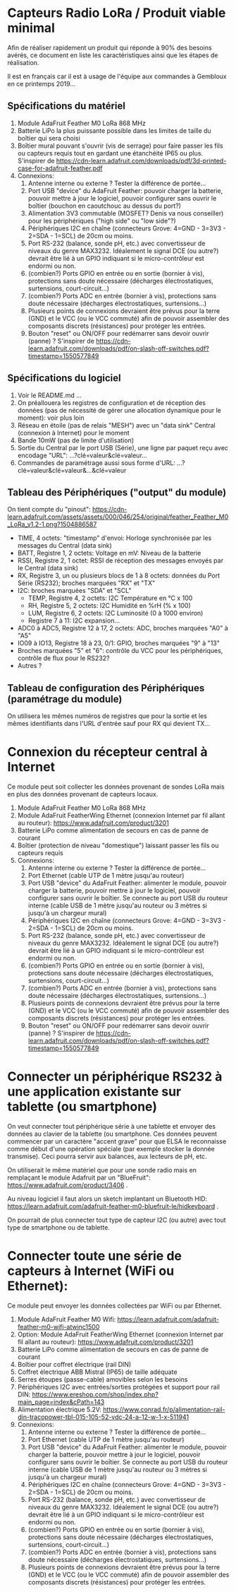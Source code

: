 # Capteurs Radio LoRa / Produit viable minimal

Afin de réaliser rapidement un produit qui réponde à 90% des besoins avérés, ce document en liste les caractéristiques ainsi que les étapes de réalisation.

Il est en français car il est à usage de l'équipe aux commandes à Gembloux en ce printemps 2019...

## Spécifications du matériel

1. Module AdaFruit Feather M0 LoRa 868 MHz
1. Batterie LiPo la plus puissante possible dans les limites de taille du boîtier qui sera choisi
1. Boîtier mural pouvant s'ouvrir (vis de serrage) pour faire passer les fils ou capteurs requis tout en gardant une étanchéité IP65 ou plus. S'inspirer de https://cdn-learn.adafruit.com/downloads/pdf/3d-printed-case-for-adafruit-feather.pdf
1. Connexions:
   1. Antenne interne ou externe ? Tester la différence de portée...
   1. Port USB "device" du AdaFruit Feather: pouvoir charger la batterie, pouvoir mettre à jour le logiciel, pouvoir configurer sans ouvrir le boîtier (bouchon en caoutchouc au dessus du port?) 
   1. Alimentation 3V3 commutable (MOSFET? Denis va nous conseiller) pour les périphériques ("high side" ou "low side"?)
   1. Périphériques I2C en chaîne (connecteurs Grove: 4=GND - 3=3V3 - 2=SDA - 1=SCL) de 20cm ou moins.
   1. Port RS-232 (balance, sonde pH, etc.) avec convertisseur de niveaux du genre MAX3232. Idéalement le signal DCE (ou autre?) devrait être lié à un GPIO indiquant si le micro-contrôleur est endormi ou non.
   1. (combien?) Ports GPIO en entrée ou en sortie (bornier à vis), protections sans doute nécessaire (décharges électrostatiques, surtensions, court-circuit...)
   1. (combien?) Ports ADC en entrée (bornier à vis), protections sans doute nécessaire (décharges électrostatiques, surtensions...)
   1. Plusieurs points de connexions devraient être prévus pour la terre (GND) et le VCC (ou le VCC commuté) afin de pouvoir assembler des composants discrets (résistances) pour protéger les entrées.
   1. Bouton "reset" ou ON/OFF pour redémarrer sans devoir ouvrir (panne) ? S'inspirer de https://cdn-learn.adafruit.com/downloads/pdf/on-slash-off-switches.pdf?timestamp=1550577849

## Spécifications du logiciel

1. Voir le README.md ...
1. On préallouera les registres de configuration et de réception des données (pas de nécessité de gérer une allocation dynamique pour le moment): voir plus loin
1. Réseau en étoile (pas de relais "MESH") avec un "data sink" Central (connexion à Internet) pour le moment
1. Bande 10mW (pas de limite d'utilisation)
1. Sortie du Central par le port USB (Série), une ligne par paquet reçu avec encodage "URL": ...?clé=valeur&clé=valeur...
1. Commandes de paramétrage aussi sous forme d'URL: ...?clé=valeur&clé=valeur&...&clé=valeur

## Tableau des Périphériques ("output" du module)

On tient compte du "pinout": https://cdn-learn.adafruit.com/assets/assets/000/046/254/original/feather_Feather_M0_LoRa_v1.2-1.png?1504886587

* TIME, 4 octets: "timestamp" d'envoi: Horloge synchronisée par les messages du Central (data sink)
* BATT, Registre 1, 2 octets: Voltage en mV: Niveau de la batterie
* RSSI, Registre 2, 1 octet: RSSI de réception des messages envoyés par le Central (data sink)
* RX, Registre 3, un ou plusieurs blocs de 1 à 8 octets: données du Port Série (RS232); broches marquées "RX" et "TX"
* I2C: broches marquées "SDA" et "SCL"
  * TEMP, Registre 4, 2 octets: I2C Température en °C x 100
  * RH, Registre 5, 2 octets: I2C Humidité en %rH (% x 100)
  * LUM, Registre 6, 2 octets: I2C Luminosité (0 à 1000 environ)
  * Registre 7 à 11: I2C expansion...
* ADC0 à ADC5, Registre 12 à 17, 2 octets: ADC, broches marquées "A0" à "A5"
* IO09 à IO13, Registre 18 à 23, 0/1: GPIO, broches marquées "9" à "13"
* Broches marquées "5" et "6": contrôle du VCC pour les périphériques, contrôle de flux pour le RS232?
* Autres ?

## Tableau de configuration des Périphériques (paramétrage du module)

On utilisera les mêmes numéros de registres que pour la sortie et les mêmes identifiants dans l'URL d'entrée sauf pour RX qui devient TX...

# Connexion du récepteur central à Internet

Ce module peut soit collecter les données provenant de sondes LoRa mais en plus des données provenant de capteurs locaux.

1. Module AdaFruit Feather M0 LoRa 868 MHz
1. Module AdaFruit FeatherWing Ethernet (connexion Internet par fil allant au routeur): https://www.adafruit.com/product/3201
1. Batterie LiPo comme alimentation de secours en cas de panne de courant
1. Boîtier (protection de niveau "domestique") laissant passer les fils ou capteurs requis
1. Connexions:
   1. Antenne interne ou externe ? Tester la différence de portée...
   1. Port Ethernet (cable UTP de 1 mètre jusqu'au routeur)
   1. Port USB "device" du AdaFruit Feather: alimenter le module, pouvoir charger la batterie, pouvoir mettre à jour le logiciel, pouvoir configurer sans ouvrir le boîtier. Se connecte au port USB du routeur interne (cable USB de 1 mètre jusqu'au routeur ou 3 mètres si jusqu'à un chargeur mural)
   1. Périphériques I2C en chaîne (connecteurs Grove: 4=GND - 3=3V3 - 2=SDA - 1=SCL) de 20cm ou moins.
   1. Port RS-232 (balance, sonde pH, etc.) avec convertisseur de niveaux du genre MAX3232. Idéalement le signal DCE (ou autre?) devrait être lié à un GPIO indiquant si le micro-contrôleur est endormi ou non.
   1. (combien?) Ports GPIO en entrée ou en sortie (bornier à vis), protections sans doute nécessaire (décharges électrostatiques, surtensions, court-circuit...)
   1. (combien?) Ports ADC en entrée (bornier à vis), protections sans doute nécessaire (décharges électrostatiques, surtensions...)
   1. Plusieurs points de connexions devraient être prévus pour la terre (GND) et le VCC (ou le VCC commuté) afin de pouvoir assembler des composants discrets (résistances) pour protéger les entrées.
   1. Bouton "reset" ou ON/OFF pour redémarrer sans devoir ouvrir (panne) ? S'inspirer de https://cdn-learn.adafruit.com/downloads/pdf/on-slash-off-switches.pdf?timestamp=1550577849

# Connecter un périphérique RS232 à une application existante sur tablette (ou smartphone)

On veut connecter tout périphérique série à une tablette et envoyer des données au clavier de la tablette (ou smartphone. Ces données peuvent commencer par un caractère "accent grave" pour que ELSA le reconnaisse comme début d'une opération spéciale (par exemple stocker la donnée transmise). Ceci pourra servir aux balances, aux lecteurs de pH, etc.

On utiliserait le même matériel que pour une sonde radio mais en remplaçant le module Adafruit par un "BlueFruit": https://www.adafruit.com/product/3406 .

Au niveau logiciel il faut alors un sketch implantant un Bluetooth HID: https://learn.adafruit.com/adafruit-feather-m0-bluefruit-le/hidkeyboard .

On pourrait de plus connecter tout type de capteur I2C (ou autre) avec tout type de smartphone ou de tablette.

# Connecter toute une série de capteurs à Internet (WiFi ou Ethernet):

Ce module peut envoyer les données collectées par WiFi ou par Ethernet.

1. Module AdaFruit Feather M0 Wifi: https://learn.adafruit.com/adafruit-feather-m0-wifi-atwinc1500
1. Option: Module AdaFruit FeatherWing Ethernet (connexion Internet par fil allant au routeur): https://www.adafruit.com/product/3201
1. Batterie LiPo comme alimentation de secours en cas de panne de courant
1. Boîtier pour coffret électrique (rail DIN)
1. Coffret électrique ABB Mistral (IP65) de taille adéquate
1. Serres étoupes (passe-cable) amovibles selon les besoins
1. Périphériques I2C avec entrées/sorties protégées et support pour rail DIN: https://www.ereshop.com/shop/index.php?main_page=index&cPath=143
1. Alimentation électrique 5.2V: https://www.conrad.fr/p/alimentation-rail-din-tracopower-tbl-015-105-52-vdc-24-a-12-w-1-x-511941
1. Connexions:
   1. Antenne interne ou externe ? Tester la différence de portée...
   1. Port Ethernet (cable UTP de 1 mètre jusqu'au routeur)
   1. Port USB "device" du AdaFruit Feather: alimenter le module, pouvoir charger la batterie, pouvoir mettre à jour le logiciel, pouvoir configurer sans ouvrir le boîtier. Se connecte au port USB du routeur interne (cable USB de 1 mètre jusqu'au routeur ou 3 mètres si jusqu'à un chargeur mural)
   1. Périphériques I2C en chaîne (connecteurs Grove: 4=GND - 3=3V3 - 2=SDA - 1=SCL) de 20cm ou moins.
   1. Port RS-232 (balance, sonde pH, etc.) avec convertisseur de niveaux du genre MAX3232. Idéalement le signal DCE (ou autre?) devrait être lié à un GPIO indiquant si le micro-contrôleur est endormi ou non.
   1. (combien?) Ports GPIO en entrée ou en sortie (bornier à vis), protections sans doute nécessaire (décharges électrostatiques, surtensions, court-circuit...)
   1. (combien?) Ports ADC en entrée (bornier à vis), protections sans doute nécessaire (décharges électrostatiques, surtensions...)
   1. Plusieurs points de connexions devraient être prévus pour la terre (GND) et le VCC (ou le VCC commuté) afin de pouvoir assembler des composants discrets (résistances) pour protéger les entrées.

